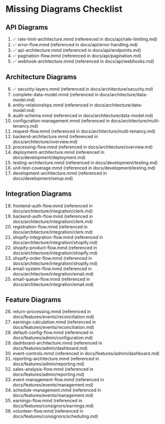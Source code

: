 # Missing Diagrams Checklist

## API Diagrams
1. ✅ rate-limit-architecture.mmd (referenced in docs/api/rate-limiting.md)
2. ✅ error-flow.mmd (referenced in docs/api/error-handling.md)
3. ✅ api-architecture.mmd (referenced in docs/api/endpoints.md)
4. ✅ pagination-flow.mmd (referenced in docs/api/pagination.md)
5. ✅ webhook-architecture.mmd (referenced in docs/api/webhooks.md)

## Architecture Diagrams
6. ✅ security-layers.mmd (referenced in docs/architecture/security.md)
7. complete-data-model.mmd (referenced in docs/architecture/data-model.md)
8. entity-relationships.mmd (referenced in docs/architecture/data-model.md)
9. audit-schema.mmd (referenced in docs/architecture/data-model.md)
10. configuration-management.mmd (referenced in docs/architecture/multi-tenancy.md)
11. request-flow.mmd (referenced in docs/architecture/multi-tenancy.md)
12. backend-architecture.mmd (referenced in docs/architecture/overview.md)
13. processing-flow.mmd (referenced in docs/architecture/overview.md)
14. deployment-architecture.mmd (referenced in docs/development/deployment.md)
15. testing-architecture.mmd (referenced in docs/development/testing.md)
16. unit-test-coverage.mmd (referenced in docs/development/testing.md)
17. development-architecture.mmd (referenced in docs/development/setup.md)

## Integration Diagrams
18. frontend-auth-flow.mmd (referenced in docs/architecture/integration/clerk.md)
19. backend-auth-flow.mmd (referenced in docs/architecture/integration/clerk.md)
20. registration-flow.mmd (referenced in docs/architecture/integration/clerk.md)
21. shopify-integration-flow.mmd (referenced in docs/architecture/integration/shopify.md)
22. shopify-product-flow.mmd (referenced in docs/architecture/integration/shopify.md)
23. shopify-order-flow.mmd (referenced in docs/architecture/integration/shopify.md)
24. email-system-flow.mmd (referenced in docs/architecture/integration/email.md)
25. email-queue-flow.mmd (referenced in docs/architecture/integration/email.md)

## Feature Diagrams
26. return-processing.mmd (referenced in docs/features/events/reconciliation.md)
27. earnings-calculation.mmd (referenced in docs/features/events/reconciliation.md)
28. default-config-flow.mmd (referenced in docs/features/admin/configuration.md)
29. dashboard-architecture.mmd (referenced in docs/features/admin/dashboard.md)
30. event-controls.mmd (referenced in docs/features/admin/dashboard.md)
31. reporting-architecture.mmd (referenced in docs/features/admin/reporting.md)
32. sales-analysis-flow.mmd (referenced in docs/features/admin/reporting.md)
33. event-management-flow.mmd (referenced in docs/features/events/management.md)
34. schedule-management.mmd (referenced in docs/features/events/management.md)
35. earnings-flow.mmd (referenced in docs/features/consignors/earnings.md)
36. volunteer-flow.mmd (referenced in docs/features/consignors/scheduling.md)
